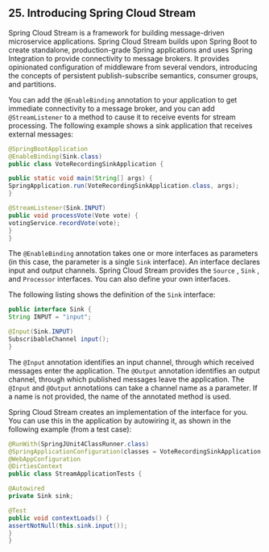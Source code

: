 ## 25. Introducing Spring Cloud Stream

Spring Cloud Stream is a framework for building message-driven microservice applications. Spring Cloud Stream builds upon Spring Boot to create standalone, production-grade Spring applications and uses Spring Integration to provide connectivity to message brokers. It provides opinionated configuration of middleware from several vendors, introducing the concepts of persistent publish-subscribe semantics, consumer groups, and partitions.

You can add the  `@EnableBinding`  annotation to your application to get immediate connectivity to a message broker, and you can add  `@StreamListener`  to a method to cause it to receive events for stream processing. The following example shows a sink application that receives external messages:

```java
@SpringBootApplication
@EnableBinding(Sink.class)
public class VoteRecordingSinkApplication {

public static void main(String[] args) {
SpringApplication.run(VoteRecordingSinkApplication.class, args);
}

@StreamListener(Sink.INPUT)
public void processVote(Vote vote) {
votingService.recordVote(vote);
}
}
```

The  `@EnableBinding`  annotation takes one or more interfaces as parameters (in this case, the parameter is a single  `Sink`  interface). An interface declares input and output channels. Spring Cloud Stream provides the  `Source` ,  `Sink` , and  `Processor`  interfaces. You can also define your own interfaces.

The following listing shows the definition of the  `Sink`  interface:

```java
public interface Sink {
String INPUT = "input";

@Input(Sink.INPUT)
SubscribableChannel input();
}
```

The  `@Input`  annotation identifies an input channel, through which received messages enter the application. The  `@Output`  annotation identifies an output channel, through which published messages leave the application. The  `@Input`  and  `@Output`  annotations can take a channel name as a parameter. If a name is not provided, the name of the annotated method is used.

Spring Cloud Stream creates an implementation of the interface for you. You can use this in the application by autowiring it, as shown in the following example (from a test case):

```java
@RunWith(SpringJUnit4ClassRunner.class)
@SpringApplicationConfiguration(classes = VoteRecordingSinkApplication.class)
@WebAppConfiguration
@DirtiesContext
public class StreamApplicationTests {

@Autowired
private Sink sink;

@Test
public void contextLoads() {
assertNotNull(this.sink.input());
}
}
```
